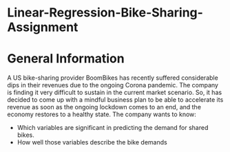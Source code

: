 # Linear-Regression-Bike-Sharing-Assignment

# General Information

A US bike-sharing provider BoomBikes has recently suffered considerable dips in their revenues due to the ongoing Corona pandemic. The company is finding it very difficult to sustain in the current market scenario. So, it has decided to come up with a mindful business plan to be able to accelerate its revenue as soon as the ongoing lockdown comes to an end, and the economy restores to a healthy state.
The company wants to know:

- Which variables are significant in predicting the demand for shared bikes.
- How well those variables describe the bike demands

